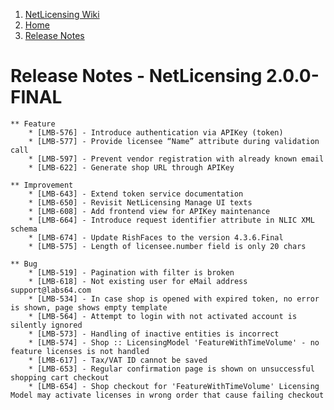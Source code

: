 1.  [NetLicensing Wiki](index.html)
2.  [Home](Home_11010214.html)
3.  [Release Notes](Release-Notes_11010240.html)

<span id="title-text"> Release Notes - NetLicensing 2.0.0-FINAL </span>
=======================================================================


    ** Feature
        * [LMB-576] - Introduce authentication via APIKey (token)
        * [LMB-577] - Provide licensee “Name” attribute during validation call
        * [LMB-597] - Prevent vendor registration with already known email
        * [LMB-622] - Generate shop URL through APIKey
     
    ** Improvement
        * [LMB-643] - Extend token service documentation
        * [LMB-650] - Revisit NetLicensing Manage UI texts
        * [LMB-608] - Add frontend view for APIKey maintenance
        * [LMB-664] - Introduce request identifier attribute in NLIC XML schema
        * [LMB-674] - Update RishFaces to the version 4.3.6.Final
        * [LMB-575] - Length of licensee.number field is only 20 chars
     
    ** Bug
        * [LMB-519] - Pagination with filter is broken
        * [LMB-618] - Not existing user for eMail address support@labs64.com
        * [LMB-534] - In case shop is opened with expired token, no error is shown, page shows empty template
        * [LMB-564] - Attempt to login with not activated account is silently ignored
        * [LMB-573] - Handling of inactive entities is incorrect
        * [LMB-574] - Shop :: LicensingModel 'FeatureWithTimeVolume' - no feature licenses is not handled
        * [LMB-617] - Tax/VAT ID cannot be saved
        * [LMB-653] - Regular confirmation page is shown on unsuccessful shopping cart checkout
        * [LMB-654] - Shop checkout for 'FeatureWithTimeVolume' Licensing Model may activate licenses in wrong order that cause failing checkout


